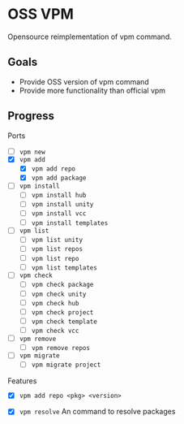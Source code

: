 OSS VPM
====

Opensource reimplementation of vpm command.

## Goals

- Provide OSS version of vpm command
- Provide more functionality than official vpm

## Progress

Ports

- [ ] `vpm new`
- [x] `vpm add`
  - [x] `vpm add repo`
  - [x] `vpm add package`
- [ ] `vpm install`
  - [ ] `vpm install hub`
  - [ ] `vpm install unity`
  - [ ] `vpm install vcc`
  - [ ] `vpm install templates`
- [ ] `vpm list`
  - [ ] `vpm list unity`
  - [ ] `vpm list repos`
  - [ ] `vpm list repo`
  - [ ] `vpm list templates`
- [ ] `vpm check`
  - [ ] `vpm check package`
  - [ ] `vpm check unity`
  - [ ] `vpm check hub`
  - [ ] `vpm check project`
  - [ ] `vpm check template`
  - [ ] `vpm check vcc`
- [ ] `vpm remove`
  - [ ] `vpm remove repos`
- [ ] `vpm migrate`
  - [ ] `vpm migrate project`

Features

- [x] `vpm add repo <pkg> <version>`
- [x] `vpm resolve` An command to resolve packages

